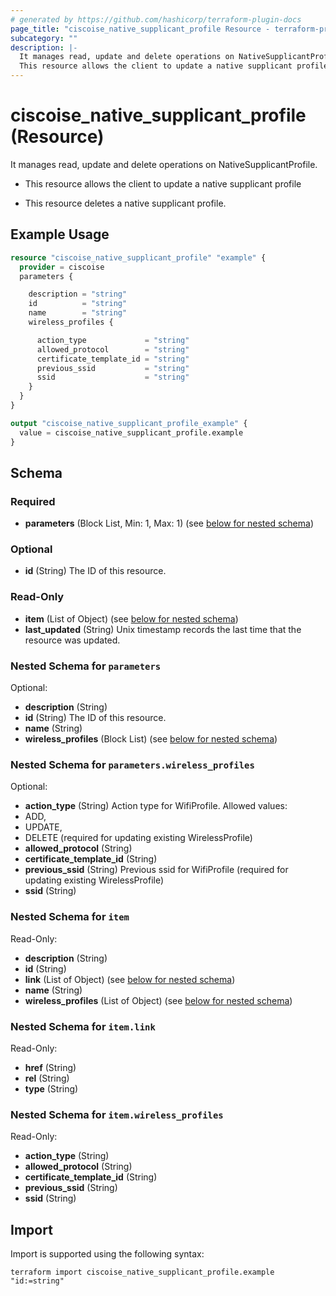 ```yaml
---
# generated by https://github.com/hashicorp/terraform-plugin-docs
page_title: "ciscoise_native_supplicant_profile Resource - terraform-provider-ciscoise"
subcategory: ""
description: |-
  It manages read, update and delete operations on NativeSupplicantProfile.
  This resource allows the client to update a native supplicant profileThis resource deletes a native supplicant profile.
---
```


# ciscoise_native_supplicant_profile (Resource)

It manages read, update and delete operations on NativeSupplicantProfile.

- This resource allows the client to update a native supplicant profile

- This resource deletes a native supplicant profile.

## Example Usage

```terraform
resource "ciscoise_native_supplicant_profile" "example" {
  provider = ciscoise
  parameters {

    description = "string"
    id          = "string"
    name        = "string"
    wireless_profiles {

      action_type             = "string"
      allowed_protocol        = "string"
      certificate_template_id = "string"
      previous_ssid           = "string"
      ssid                    = "string"
    }
  }
}

output "ciscoise_native_supplicant_profile_example" {
  value = ciscoise_native_supplicant_profile.example
}
```

<!-- schema generated by tfplugindocs -->
## Schema

### Required

- **parameters** (Block List, Min: 1, Max: 1) (see [below for nested schema](#nestedblock--parameters))

### Optional

- **id** (String) The ID of this resource.

### Read-Only

- **item** (List of Object) (see [below for nested schema](#nestedatt--item))
- **last_updated** (String) Unix timestamp records the last time that the resource was updated.

<a id="nestedblock--parameters"></a>
### Nested Schema for `parameters`

Optional:

- **description** (String)
- **id** (String) The ID of this resource.
- **name** (String)
- **wireless_profiles** (Block List) (see [below for nested schema](#nestedblock--parameters--wireless_profiles))

<a id="nestedblock--parameters--wireless_profiles"></a>
### Nested Schema for `parameters.wireless_profiles`

Optional:

- **action_type** (String) Action type for WifiProfile.
Allowed values:
- ADD,
- UPDATE,
- DELETE
(required for updating existing WirelessProfile)
- **allowed_protocol** (String)
- **certificate_template_id** (String)
- **previous_ssid** (String) Previous ssid for WifiProfile (required for updating existing WirelessProfile)
- **ssid** (String)



<a id="nestedatt--item"></a>
### Nested Schema for `item`

Read-Only:

- **description** (String)
- **id** (String)
- **link** (List of Object) (see [below for nested schema](#nestedobjatt--item--link))
- **name** (String)
- **wireless_profiles** (List of Object) (see [below for nested schema](#nestedobjatt--item--wireless_profiles))

<a id="nestedobjatt--item--link"></a>
### Nested Schema for `item.link`

Read-Only:

- **href** (String)
- **rel** (String)
- **type** (String)


<a id="nestedobjatt--item--wireless_profiles"></a>
### Nested Schema for `item.wireless_profiles`

Read-Only:

- **action_type** (String)
- **allowed_protocol** (String)
- **certificate_template_id** (String)
- **previous_ssid** (String)
- **ssid** (String)

## Import

Import is supported using the following syntax:

```shell
terraform import ciscoise_native_supplicant_profile.example "id:=string"
```
